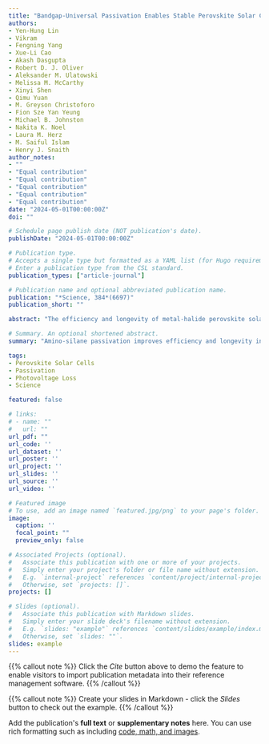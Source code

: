 ```yaml
---
title: "Bandgap-Universal Passivation Enables Stable Perovskite Solar Cells with Low Photovoltage Loss"
authors:
- Yen-Hung Lin
- Vikram
- Fengning Yang
- Xue-Li Cao
- Akash Dasgupta
- Robert D. J. Oliver
- Aleksander M. Ulatowski
- Melissa M. McCarthy
- Xinyi Shen
- Qimu Yuan
- M. Greyson Christoforo
- Fion Sze Yan Yeung
- Michael B. Johnston
- Nakita K. Noel
- Laura M. Herz
- M. Saiful Islam
- Henry J. Snaith
author_notes:
- ""
- "Equal contribution"
- "Equal contribution"
- "Equal contribution"
- "Equal contribution"
- "Equal contribution"
date: "2024-05-01T00:00:00Z"
doi: ""

# Schedule page publish date (NOT publication's date).
publishDate: "2024-05-01T00:00:00Z"

# Publication type.
# Accepts a single type but formatted as a YAML list (for Hugo requirements).
# Enter a publication type from the CSL standard.
publication_types: ["article-journal"]

# Publication name and optional abbreviated publication name.
publication: "*Science, 384*(6697)"
publication_short: ""

abstract: "The efficiency and longevity of metal-halide perovskite solar cells are typically dictated by nonradiative defect-mediated charge recombination. In this work, we demonstrate a vapor-based amino-silane passivation that reduces photovoltage deficits to around 100 millivolts (>90% of the thermodynamic limit) in perovskite solar cells of bandgaps between 1.6 and 1.8 electron volts, which is crucial for tandem applications. Amino-silanes that incorporate primary and secondary amines yield up to a 60-fold increase in photoluminescence quantum yield and preserve long-range conduction. Amino-silane-treated devices retained 95% power conversion efficiency for more than 1500 hours under full-spectrum sunlight at 85°C and open-circuit conditions in ambient air with a relative humidity of 50 to 60%."

# Summary. An optional shortened abstract.
summary: "Amino-silane passivation improves efficiency and longevity in perovskite solar cells, enabling 95% efficiency retention after 1500 hours under harsh conditions."

tags:
- Perovskite Solar Cells
- Passivation
- Photovoltage Loss
- Science

featured: false

# links:
# - name: ""
#   url: ""
url_pdf: ""
url_code: ''
url_dataset: ''
url_poster: ''
url_project: ''
url_slides: ''
url_source: ''
url_video: ''

# Featured image
# To use, add an image named `featured.jpg/png` to your page's folder. 
image:
  caption: ''
  focal_point: ""
  preview_only: false

# Associated Projects (optional).
#   Associate this publication with one or more of your projects.
#   Simply enter your project's folder or file name without extension.
#   E.g. `internal-project` references `content/project/internal-project/index.md`.
#   Otherwise, set `projects: []`.
projects: []

# Slides (optional).
#   Associate this publication with Markdown slides.
#   Simply enter your slide deck's filename without extension.
#   E.g. `slides: "example"` references `content/slides/example/index.md`.
#   Otherwise, set `slides: ""`.
slides: example
---
```


{{% callout note %}}
Click the *Cite* button above to demo the feature to enable visitors to import publication metadata into their reference management software.
{{% /callout %}}

{{% callout note %}}
Create your slides in Markdown - click the *Slides* button to check out the example.
{{% /callout %}}

Add the publication's **full text** or **supplementary notes** here. You can use rich formatting such as including [code, math, and images](https://docs.hugoblox.com/content/writing-markdown-latex/).
